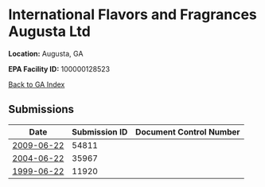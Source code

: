 # International Flavors and Fragrances Augusta Ltd

**Location:** Augusta, GA

**EPA Facility ID:** 100000128523

[Back to GA Index](../../index.md)

## Submissions

| Date | Submission ID | Document Control Number |
|------|--------------|-------------------------|
| [2009-06-22](submissions/54811.md) | 54811 |  |
| [2004-06-22](submissions/35967.md) | 35967 |  |
| [1999-06-22](submissions/11920.md) | 11920 |  |
